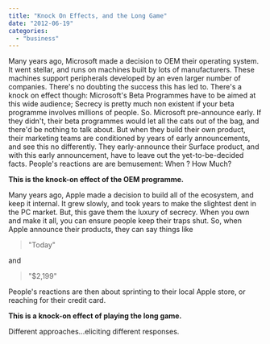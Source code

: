 ```yaml
---
title: "Knock On Effects, and the Long Game"
date: "2012-06-19"
categories: 
  - "business"
---
```


Many years ago, Microsoft made a decision to OEM their operating system. It went stellar, and runs on machines built by lots of manufacturers. These machines support peripherals developed by an even larger number of companies. There's no doubting the success this has led to. There's a knock on effect though: Microsoft's Beta Programmes have to be aimed at this wide audience; Secrecy is pretty much non existent if your beta programme involves millions of people. So. Microsoft pre-announce early. If they didn't, their beta programmes would let all the cats out of the bag, and there'd be nothing to talk about. But when they build their own product, their marketing teams are conditioned by years of early announcements, and see this no differently. They early-announce their Surface product, and with this early announcement, have to leave out the yet-to-be-decided facts. People's reactions are are bemusement: When ? How Much?

**This is the knock-on effect of the OEM programme.**

Many years ago, Apple made a decision to build all of the ecosystem, and keep it internal. It grew slowly, and took years to make the slightest dent in the PC market. But, this gave them the luxury of secrecy. When you own and make it all, you can ensure people keep their traps shut. So, when Apple announce their products, they can say things like

> "Today"

and

> "$2,199"

People's reactions are then about sprinting to their local Apple store, or reaching for their credit card.

**This is a knock-on effect of playing the long game.**

Different approaches...eliciting different responses.
